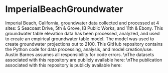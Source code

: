 # ImperialBeachGroundwater
Imperial Beach, California, groundwater data collected and processed at 4 sites: S Seacoast Drive, 5th &amp; Grove, IB Public Works, and 11th &amp; Ebony. This groundwater table elevation data has been processed, analyzed, and used to create an empirical groundwater table model. The model was used to create groundwater projections out to 2100. This GitHub repository contains the Python code for data processing, analysis, and model creation/use. Austin Barnes assumes all responsibility for code errors.
\nThe datasets associated with this repository are publicly available here:
\nThe publication associated with this repository is publicly available here:
